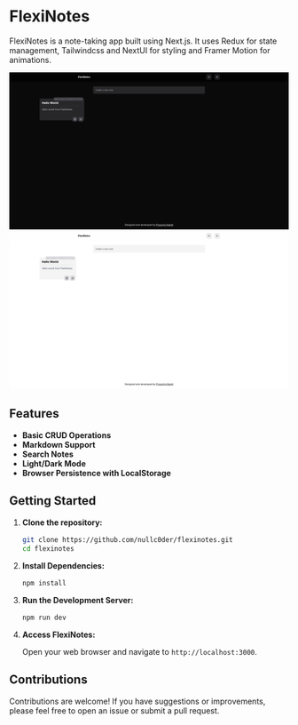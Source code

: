 # FlexiNotes

FlexiNotes is a note-taking app built using Next.js. It uses Redux for state management, Tailwindcss and NextUI for styling and Framer Motion for animations.

![FlexiNotes Screenshot Dark](/screenshots/dark.png?raw=true)
![FlexiNotes Screenshot Light](/screenshots/light.png?raw=true)

## Features

- **Basic CRUD Operations**
- **Markdown Support**
- **Search Notes**
- **Light/Dark Mode**
- **Browser Persistence with LocalStorage**

## Getting Started

1. **Clone the repository:**

   ```bash
   git clone https://github.com/nullc0der/flexinotes.git
   cd flexinotes
   ```

2. **Install Dependencies:**

   ```bash
   npm install
   ```

3. **Run the Development Server:**

   ```bash
   npm run dev
   ```

4. **Access FlexiNotes:**

   Open your web browser and navigate to `http://localhost:3000`.

## Contributions

Contributions are welcome! If you have suggestions or improvements, please feel free to open an issue or submit a pull request.
